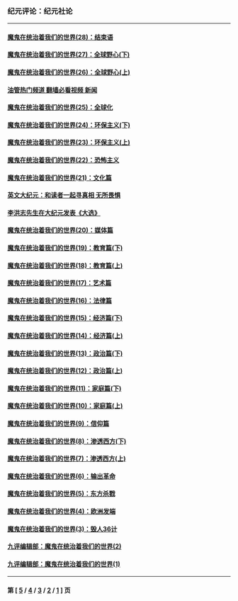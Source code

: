 ### 纪元评论：纪元社论
---
#### [魔鬼在统治着我们的世界(28)：结束语](../../pages/nsc422/n10936246.md?12150330) 
#### [魔鬼在统治着我们的世界(27)：全球野心(下)](../../pages/nsc422/n10928319.md?12150330) 
#### [魔鬼在统治着我们的世界(26)：全球野心(上)](../../pages/nsc422/n10900318.md?12150330) 
#### [油管热门频道 翻墙必看视频 新闻](ok?12150330)
#### [魔鬼在统治着我们的世界(25)：全球化](../../pages/nsc422/n10788205.md?12150330) 
#### [魔鬼在统治着我们的世界(24)：环保主义(下)](../../pages/nsc422/n10695307.md?12150330) 
#### [魔鬼在统治着我们的世界(23)：环保主义(上)](../../pages/nsc422/n10688613.md?12150330) 
#### [魔鬼在统治着我们的世界(22)：恐怖主义](../../pages/nsc422/n10614727.md?12150330) 
#### [魔鬼在统治着我们的世界(21)：文化篇](../../pages/nsc422/n10597706.md?12150330) 
#### [英文大纪元：和读者一起寻真相 无所畏惧](../../pages/nsc422/n12542027.md?12150330) 
#### [李洪志先生在大纪元发表《大选》](../../pages/nsc422/n12534746.md?12150330) 
#### [魔鬼在统治着我们的世界(20)：媒体篇](../../pages/nsc422/n10586579.md?12150330) 
#### [魔鬼在统治着我们的世界(19)：教育篇(下)](../../pages/nsc422/n10564808.md?12150330) 
#### [魔鬼在统治着我们的世界(18)：教育篇(上)](../../pages/nsc422/n10526970.md?12150330) 
#### [魔鬼在统治着我们的世界(17)：艺术篇](../../pages/nsc422/n10499093.md?12150330) 
#### [魔鬼在统治着我们的世界(16)：法律篇](../../pages/nsc422/n10485969.md?12150330) 
#### [魔鬼在统治着我们的世界(15)：经济篇(下)](../../pages/nsc422/n10469975.md?12150330) 
#### [魔鬼在统治着我们的世界(14)：经济篇(上)](../../pages/nsc422/n10457370.md?12150330) 
#### [魔鬼在统治着我们的世界(13)：政治篇(下)](../../pages/nsc422/n10448270.md?12150330) 
#### [魔鬼在统治着我们的世界(12)：政治篇(上)](../../pages/nsc422/n10444576.md?12150330) 
#### [魔鬼在统治着我们的世界(11)：家庭篇(下)](../../pages/nsc422/n10440961.md?12150330) 
#### [魔鬼在统治着我们的世界(10)：家庭篇(上)](../../pages/nsc422/n10435448.md?12150330) 
#### [魔鬼在统治着我们的世界(9)：信仰篇](../../pages/nsc422/n10432159.md?12150330) 
#### [魔鬼在统治着我们的世界(8)：渗透西方(下)](../../pages/nsc422/n10429603.md?12150330) 
#### [魔鬼在统治着我们的世界(7)：渗透西方(上)](../../pages/nsc422/n10426013.md?12150330) 
#### [魔鬼在统治着我们的世界(6)：输出革命](../../pages/nsc422/n10421536.md?12150330) 
#### [魔鬼在统治着我们的世界(5)：东方杀戮](../../pages/nsc422/n10417707.md?12150330) 
#### [魔鬼在统治着我们的世界(4)：欧洲发端](../../pages/nsc422/n10414890.md?12150330) 
#### [魔鬼在统治着我们的世界(3)：毁人36计](../../pages/nsc422/n10411583.md?12150330) 
#### [九评编辑部：魔鬼在统治着我们的世界(2)](../../pages/nsc422/n10410036.md?12150330) 
#### [九评编辑部：魔鬼在统治着我们的世界(1)](../../pages/nsc422/n10406825.md?12150330) 

---
#### 第 [ [5](./5.md?12150330) / [4](./4.md?12150330) / [3](./3.md?12150330) / [2](./2.md?12150330) / [1](./1.md?12150330) ] 页
